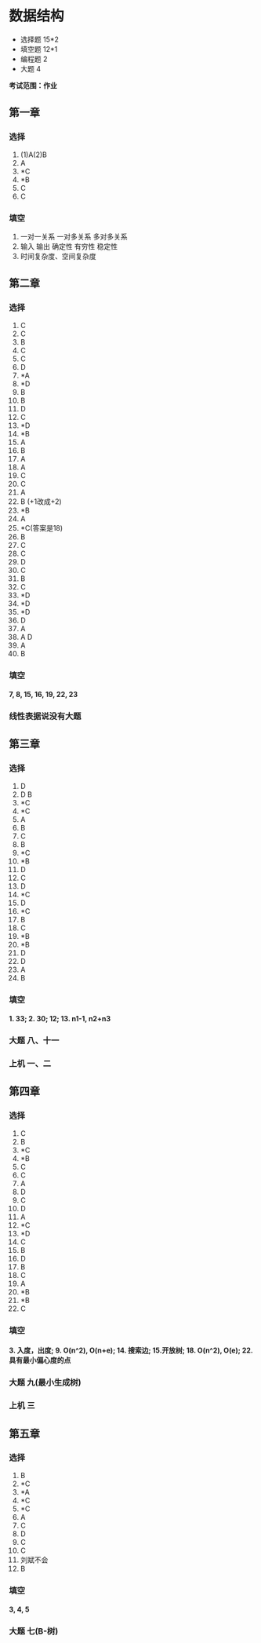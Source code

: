 # 数据结构

+ 选择题 15\*2
+ 填空题 12\*1
+ 编程题 2
+ 大题   4

**考试范围：作业**

## 第一章
### 选择
1. (1)A(2)B
2. A
3. \*C 
4. \*B 
5. C 
6. C 
### 填空
1. 一对一关系 一对多关系 多对多关系
2. 输入 输出 确定性 有穷性 稳定性
3. 时间复杂度、空间复杂度

## 第二章
### 选择
1. C 
2. C 
3. B 
4. C 
5. C 
6. D 
7. \*A 
8. \*D 
9. B 
10. B
11. D 
12. C
13. \*D 
14. \*B 
15. A 
16. B 
17. A
18. A
19. C
20. C
21. A
22. B (+1改成+2)
23. \*B
24. A
25. \*C(答案是18)
26. B
27. C
28. C
29. D
30. C
31. B
32. C
33. \*D
34. \*D
35. \*D
36. D
37. A
38. A D
39. A
40. B
### 填空
#### 7, 8, 15, 16, 19, 22, 23
### 线性表据说没有大题

## 第三章
### 选择
1. D
2. D B
3. \*C
4. \*C
5. A
6. B
7. C
8. B
9. \*C
10. \*B
11. D
12. C
13. D
14. \*C
15. D
16. \*C
17. B
18. C
19. \*B
20. \*B
21. D
22. D
23. A
24. B
### 填空
#### 1. 33; 2. 30; 12; 13. n1-1, n2+n3
### 大题 八、十一
### 上机 一、二

## 第四章
### 选择
1. C
2. B
3. \*C
4. \*B
5. C
6. C
7. A
8. D
9. C
10. D
11. A
12. \*C
13. \*D
14. C
15. B
16. D
17. B
18. C
19. A
20. \*B
21. \*B
22. C
### 填空
#### 3. 入度，出度; 9. O(n^2), O(n+e); 14. 搜索边; 15.开放树; 18. O(n^2), O(e); 22. 具有最小偏心度的点
### 大题 九(最小生成树)
### 上机 三

## 第五章
### 选择
1. B
2. \*C
3. \*A
4. \*C
5. \*C
6. A
7. C
8. D
9. C
10. C
11. 刘斌不会
12. B
### 填空
#### 3, 4, 5
### 大题 七(B-树)
